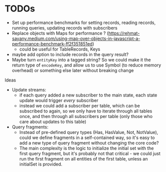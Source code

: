 # TODOs

- Set up performance benchmarks for setting records, reading records, running queries, updating records with subscribers
- Replace objects with Maps for performance ? (https://rehmat-sayany.medium.com/using-map-over-objects-in-javascript-a-performance-benchmark-ff2f351851ed)
  - could be useful for TableRecords, Keys
- maybe add option to include records in the query result?
- Maybe turn `entityKey` into a tagged string? So we could make it the return type of `encodeKey`,
  and allow us to use Symbol (to reduce memory overhead) or something else later without breaking change

Ideas

- Update streams:
  - if each query added a new subscriber to the main state, each state update would trigger _every_ subscriber
  - instead we could add a subscriber per table, which can be subscribed to again, so we only have to iterate through all tables once,
    and then through all subscribers per table (only those who care about updates to this table)
- Query fragments:
  - Instead of pre-defined query types (Has, HasValue, Not, NotValue), could we define fragments in a self-contained way, so
    it's easy to add a new type of query fragment without changing the core code?
  - The main complexity is the logic to initialize the initial set with the first query fragment,
    but it's probably not that critical - we could just run the first fragment on all entities of the first table,
    unless an initialSet is provided.
